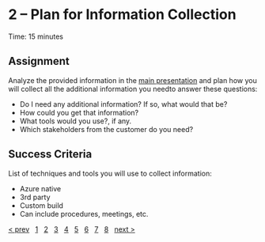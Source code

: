 # 2 – Plan for Information Collection

Time: 15 minutes

## Assignment

Analyze the provided information in the [main presentation](../README.md) and plan how you will collect all the additional information you needto answer these questions:

* Do I need any additional information? If so, what would that be?
* How could you get that information?
* What tools would you use?, if any.
* Which stakeholders from the customer do you need?

## Success Criteria

List of techniques and tools you will use to collect information:

* Azure  native
* 3rd party
* Custom build
* Can include procedures, meetings, etc.

[&lt; prev][prev] &nbsp; [1][1] &nbsp; [2][2] &nbsp; [3][3] &nbsp; [4][4] &nbsp; [5][5] &nbsp; [6][6] &nbsp; [7][7] &nbsp; [8][8] &nbsp; [next &gt;][next]

[prev]: 01.CustomerCase.md
[next]: 03.CostOptimization.md

[1]: 01.CustomerCase.md
[2]: 02.PlanCollection.md
[3]: 03.CostOptimization.md
[4]: 04.Security.md
[5]: 05.Reliability.md
[6]: 06.Performance.md
[7]: 07.Operations.md
[8]: 08.CreatePlan.md